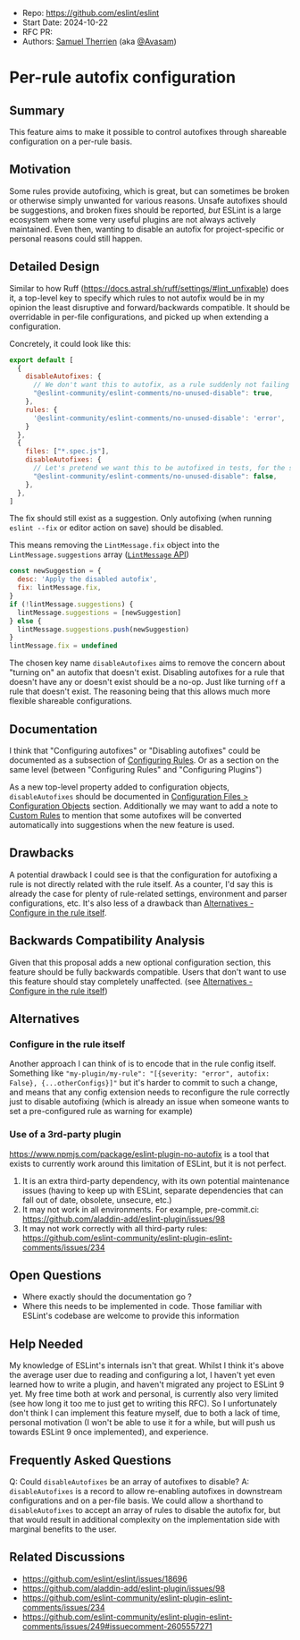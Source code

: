 - Repo: <https://github.com/eslint/eslint>
- Start Date: 2024-10-22
- RFC PR:
- Authors: [Samuel Therrien](https://github.com/Samuel-Therrien-Beslogic) (aka [@Avasam](https://github.com/Avasam))

# Per-rule autofix configuration

## Summary

<!-- One-paragraph explanation of the feature. -->
This feature aims to make it possible to control autofixes through shareable configuration on a per-rule basis.

## Motivation

<!-- Why are we doing this? What use cases does it support? What is the expected
outcome? -->
Some rules provide autofixing, which is great, but can sometimes be broken or otherwise simply unwanted for various reasons.
Unsafe autofixes should be suggestions, and broken fixes should be reported, *but* ESLint is a large ecosystem where some very useful plugins are not always actively maintained. Even then, wanting to disable an autofix for project-specific or personal reasons could still happen.

## Detailed Design

<!--
   This is the bulk of the RFC.

   Explain the design with enough detail that someone familiar with ESLint
   can implement it by reading this document. Please get into specifics
   of your approach, corner cases, and examples of how the change will be
   used. Be sure to define any new terms in this section.
-->

Similar to how Ruff (<https://docs.astral.sh/ruff/settings/#lint_unfixable>) does it, a top-level key to specify which rules to not autofix would be in my opinion the least disruptive and forward/backwards compatible. It should be overridable in per-file configurations, and picked up when extending a configuration.

Concretely, it could look like this:

```js
export default [
  {
    disableAutofixes: {
      // We don't want this to autofix, as a rule suddenly not failing should require human attention
      "@eslint-community/eslint-comments/no-unused-disable": true,
    },
    rules: {
      '@eslint-community/eslint-comments/no-unused-disable': 'error',
    }
  },
  {
    files: ["*.spec.js"],
    disableAutofixes: {
      // Let's pretend we want this to be autofixed in tests, for the sake of the RFC
      "@eslint-community/eslint-comments/no-unused-disable": false,
    },
  },
]
```

The fix should still exist as a suggestion. Only autofixing (when running `eslint --fix` or editor action on save) should be disabled.

This means removing the `LintMessage.fix` object into the `LintMessage.suggestions` array ([`LintMessage` API](https://eslint.org/docs/latest/integrate/nodejs-api#-lintmessage-type))

```js
const newSuggestion = {
  desc: 'Apply the disabled autofix',
  fix: lintMessage.fix,
}
if (!lintMessage.suggestions) {
  lintMessage.suggestions = [newSuggestion]
} else {
  lintMessage.suggestions.push(newSuggestion)
}
lintMessage.fix = undefined
```

The chosen key name `disableAutofixes` aims to remove the concern about "turning on" an autofix that doesn't exist. Disabling autofixes for a rule that doesn't have any or doesn't exist should be a no-op. Just like turning `off` a rule that doesn't exist. The reasoning being that this allows much more flexible shareable configurations.

## Documentation

<!--
    How will this RFC be documented? Does it need a formal announcement
    on the ESLint blog to explain the motivation?
-->
I think that "Configuring autofixes" or "Disabling autofixes" could be documented as a subsection of [Configuring Rules](https://eslint.org/docs/latest/use/configure/rules). Or as a section on the same level (between "Configuring Rules" and "Configuring Plugins")

As a new top-level property added to configuration objects, `disableAutofixes` should be documented in [Configuration Files > Configuration Objects](https://eslint.org/docs/latest/use/configure/configuration-files#configuration-objects) section. Additionally we may want to add a note to [Custom Rules](https://eslint.org/docs/latest/extend/custom-rulesd) to mention that some autofixes will be converted automatically into suggestions when the new feature is used.

## Drawbacks

<!--
    Why should we *not* do this? Consider why adding this into ESLint
    might not benefit the project or the community. Attempt to think 
    about any opposing viewpoints that reviewers might bring up. 

    Any change has potential downsides, including increased maintenance
    burden, incompatibility with other tools, breaking existing user
    experience, etc. Try to identify as many potential problems with
    implementing this RFC as possible.
-->
A potential drawback I could see is that the configuration for autofixing a rule is not directly related with the rule itself. As a counter, I'd say this is already the case for plenty of rule-related settings, environment and parser configurations, etc. It's also less of a drawback than [Alternatives - Configure in the rule itself](#configure-in-the-rule-itself).

## Backwards Compatibility Analysis

<!--
    How does this change affect existing ESLint users? Will any behavior
    change for them? If so, how are you going to minimize the disruption
    to existing users?
-->
Given that this proposal adds a new optional configuration section, this feature should be fully backwards compatible. Users that don't want to use this feature should stay completely unaffected. (see [Alternatives - Configure in the rule itself](#configure-in-the-rule-itself))

## Alternatives

<!--
    What other designs did you consider? Why did you decide against those?

    This section should also include prior art, such as whether similar
    projects have already implemented a similar feature.
-->

### Configure in the rule itself

Another approach I can think of is to encode that in the rule config itself. Something like `"my-plugin/my-rule": "[{severity: "error", autofix: False}, {...otherConfigs}]"` but it's harder to commit to such a change, and means that any config extension needs to reconfigure the rule correctly just to disable autofixing (which is already an issue when someone wants to set a pre-configured rule as warning for example)

### Use of a 3rd-party plugin

<https://www.npmjs.com/package/eslint-plugin-no-autofix> is a tool that exists to currently work around this limitation of ESLint, but it is not perfect.

1. It is an extra third-party dependency, with its own potential maintenance issues (having to keep up with ESLint, separate dependencies that can fall out of date, obsolete, unsecure, etc.)
2. It may not work in all environments. For example, pre-commit.ci: <https://github.com/aladdin-add/eslint-plugin/issues/98>
3. It may not work correctly with all third-party rules: <https://github.com/eslint-community/eslint-plugin-eslint-comments/issues/234>

## Open Questions

<!--
    This section is optional, but is suggested for a first draft.

    What parts of this proposal are you unclear about? What do you
    need to know before you can finalize this RFC?

    List the questions that you'd like reviewers to focus on. When
    you've received the answers and updated the design to reflect them, 
    you can remove this section.
-->
- Where exactly should the documentation go ?
- Where this needs to be implemented in code. Those familiar with ESLint's codebase are welcome to provide this information

## Help Needed

<!--
    This section is optional.

    Are you able to implement this RFC on your own? If not, what kind
    of help would you need from the team?
-->
My knowledge of ESLint's internals isn't that great. Whilst I think it's above the average user due to reading and configuring a lot, I haven't yet even learned how to write a plugin, and haven't migrated any project to ESLint 9 yet.
My free time both at work and personal, is currently also very limited (see how long it too me to just get to writing this RFC).
So I unfortunately don't think I can implement this feature myself, due to both a lack of time, personal motivation (I won't be able to use it for a while, but will push us towards ESLint 9 once implemented), and experience.

## Frequently Asked Questions

<!--
    This section is optional but suggested.

    Try to anticipate points of clarification that might be needed by
    the people reviewing this RFC. Include those questions and answers
    in this section.
-->

Q: Could `disableAutofixes` be an array of autofixes to disable?
A: `disableAutofixes` is a record to allow re-enabling autofixes in downstream configurations and on a per-file basis. We could allow a shorthand to `disableAutofixes` to accept an array of rules to disable the autofix for, but that would result in additional complexity on the implementation side with marginal benefits to the user.

## Related Discussions

<!--
    This section is optional but suggested.

    If there is an issue, pull request, or other URL that provides useful
    context for this proposal, please include those links here.
-->
- <https://github.com/eslint/eslint/issues/18696>
- <https://github.com/aladdin-add/eslint-plugin/issues/98>
- <https://github.com/eslint-community/eslint-plugin-eslint-comments/issues/234>
- <https://github.com/eslint-community/eslint-plugin-eslint-comments/issues/249#issuecomment-2605557271>
